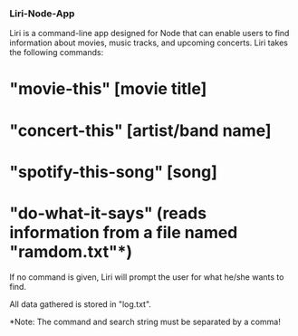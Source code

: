 ### Liri-Node-App

Liri is a command-line app designed for Node that can enable users to find information
about movies, music tracks, and upcoming concerts. Liri takes the following commands:

# "movie-this" [movie title]
# "concert-this" [artist/band name]
# "spotify-this-song" [song]
# "do-what-it-says" (reads information from a file named "ramdom.txt"*)

If no command is given, Liri will prompt the user for what he/she wants to find.

All data gathered is stored in "log.txt".

*Note: The command and search string must be separated by a comma!